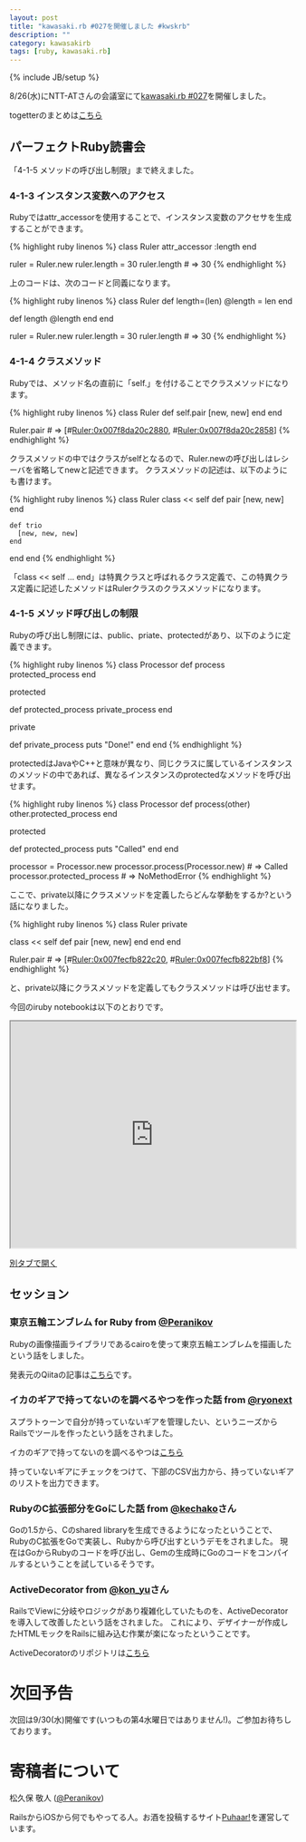 ```yaml
---
layout: post
title: "kawasaki.rb #027を開催しました #kwskrb"
description: ""
category: kawasakirb
tags: [ruby, kawasaki.rb]
---
```

{% include JB/setup %}

8/26(水)にNTT-ATさんの会議室にて[kawasaki.rb #027](https://kawasakirb.doorkeeper.jp/events/30006)を開催しました。

togetterのまとめは[こちら](http://togetter.com/li/866173)

## パーフェクトRuby読書会

「4-1-5 メソッドの呼び出し制限」まで終えました。

### 4-1-3 インスタンス変数へのアクセス

Rubyではattr_accessorを使用することで、インスタンス変数のアクセサを生成することができます。

{% highlight ruby linenos %}
class Ruler
  attr_accessor :length
end

ruler = Ruler.new
ruler.length = 30
ruler.length # => 30
{% endhighlight %}

上のコードは、次のコードと同義になります。

{% highlight ruby linenos %}
class Ruler
  def length=(len)
    @length = len
  end

  def length
    @length
  end
end

ruler = Ruler.new
ruler.length = 30
ruler.length # => 30
{% endhighlight %}

### 4-1-4 クラスメソッド

Rubyでは、メソッド名の直前に「self.」を付けることでクラスメソッドになります。

{% highlight ruby linenos %}
class Ruler
  def self.pair
    [new, new]
  end
end

Ruler.pair # => [#<Ruler:0x007f8da20c2880>, #<Ruler:0x007f8da20c2858>]
{% endhighlight %}

クラスメソッドの中ではクラスがselfとなるので、Ruler.newの呼び出しはレシーバを省略してnewと記述できます。
クラスメソッドの記述は、以下のようにも書けます。

{% highlight ruby linenos %}
class Ruler
  class << self
    def pair
      [new, new]
    end

    def trio
      [new, new, new]
    end
  end
end
{% endhighlight %}

「class << self ... end」は特異クラスと呼ばれるクラス定義で、この特異クラス定義に記述したメソッドはRulerクラスのクラスメソッドになります。

### 4-1-5 メソッド呼び出しの制限

Rubyの呼び出し制限には、public、priate、protectedがあり、以下のように定義できます。

{% highlight ruby linenos %}
class Processor
  def process
    protected_process
  end

  protected

  def protected_process
    private_process
  end

  private

  def private_process
    puts "Done!"
  end
end
{% endhighlight %}

protectedはJavaやC++と意味が異なり、同じクラスに属しているインスタンスのメソッドの中であれば、異なるインスタンスのprotectedなメソッドを呼び出せます。

{% highlight ruby linenos %}
class Processor
  def process(other)
    other.protected_process
  end

  protected

  def protected_process
    puts "Called"
  end
end

processor = Processor.new
processor.process(Processor.new) # => Called
processor.protected_process # => NoMethodError
{% endhighlight %}

ここで、private以降にクラスメソッドを定義したらどんな挙動をするか?という話になりました。

{% highlight ruby linenos %}
class Ruler
  private

  class << self
    def pair
      [new, new]
    end
  end
end

Ruler.pair # => [#<Ruler:0x007fecfb822c20>, #<Ruler:0x007fecfb822bf8>]
{% endhighlight %}

と、private以降にクラスメソッドを定義してもクラスメソッドは呼び出せます。

今回のiruby notebookは以下のとおりです。

<iframe src="http://nbviewer.ipython.org/github/kawasakirb/meetups/blob/master/pruby/kawasakirb027.ipynb" width="100%" height="400px"></iframe>

[別タブで開く](http://nbviewer.ipython.org/github/kawasakirb/meetups/blob/master/pruby/kawasakirb027.ipynb)

## セッション

### 東京五輪エンブレム for Ruby from [@Peranikov](https://twitter.com/Peranikov)

Rubyの画像描画ライブラリであるcairoを使って東京五輪エンブレムを描画したという話をしました。

発表元のQiitaの記事は[こちら](http://qiita.com/Peranikov/items/5997cd4437e7aaa8ddab)です。

### イカのギアで持ってないのを調べるやつを作った話 from [@ryonext](https://twitter.com/ryonext)

スプラトゥーンで自分が持っていないギアを管理したい、というニーズからRailsでツールを作ったという話をされました。

イカのギアで持ってないのを調べるやつは[こちら](http://ika-gear.herokuapp.com/)

持っていないギアにチェックをつけて、下部のCSV出力から、持っていないギアのリストを出力できます。


### RubyのC拡張部分をGoにした話 from [@kechako](https://twitter.com/kechako)さん

Goの1.5から、Cのshared libraryを生成できるようになったということで、RubyのC拡張をGoで実装し、Rubyから呼び出すというデモをされました。
現在はGoからRubyのコードを呼び出し、Gemの生成時にGoのコードをコンパイルするということを試しているそうです。

### ActiveDecorator from [@kon_yu](https://twitter.com/kon_yu)さん

RailsでViewに分岐やロジックがあり複雑化していたものを、ActiveDecoratorを導入して改善したという話をされました。
これにより、デザイナーが作成したHTMLモックをRailsに組み込む作業が楽になったということです。

ActiveDecoratorのリポジトリは[こちら](https://github.com/amatsuda/active_decorator)

# 次回予告

次回は9/30(水)開催です(いつもの第4水曜日ではありません!)。ご参加お待ちしております。

# 寄稿者について

松久保 敬人 ([@Peranikov](https://twitter.com/Peranikov))

RailsからiOSから何でもやってる人。お酒を投稿するサイト[Puhaar!](http://puhaar.jp/)を運営しています。
